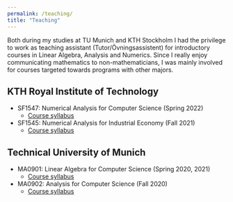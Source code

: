 ```yaml
---
permalink: /teaching/
title: "Teaching"
---
```


Both during my studies at TU Munich and KTH Stockholm I had the privilege to work as teaching assistant (Tutor/Övningsassistent) for introductory courses in Linear Algebra, Analysis and Numerics. Since I really enjoy communicating mathematics to non-mathematicians, I was mainly involved for courses targeted towards programs with other majors.

## KTH Royal Institute of Technology
- SF1547: Numerical Analysis for Computer Science (Spring 2022)
    - [Course syllabus](https://www.kth.se/student/kurser/kurs/SF1545?l=en)
- SF1545: Numerical Analysis for Industrial Economy (Fall 2021)
    - [Course syllabus](https://www.kth.se/student/kurser/kurs/SF1547?l=en)

## Technical University of Munich
- MA0901: Linear Algebra for Computer Science (Spring 2020, 2021)
    - [Course syllabus](https://campus.tum.de/tumonline/WBMODHB.wbShowMHBReadOnly?pKnotenNr=476720&pOrgNr=14178)
- MA0902: Analysis for Computer Science (Fall 2020)
    - [Course syllabus](https://campus.tum.de/tumonline/wbModHb.wbShowMHBReadOnly?pKnotenNr=476718)



